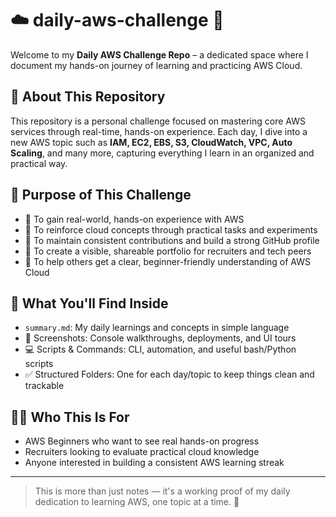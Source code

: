 # ☁️ daily-aws-challenge 🚀

Welcome to my **Daily AWS Challenge Repo** – a dedicated space where I document my hands-on journey of learning and practicing AWS Cloud.

## 📌 About This Repository

This repository is a personal challenge focused on mastering core AWS services through real-time, hands-on experience. Each day, I dive into a new AWS topic such as **IAM, EC2, EBS, S3, CloudWatch, VPC, Auto Scaling**, and many more, capturing everything I learn in an organized and practical way.

## 🎯 Purpose of This Challenge

- 🔧 To gain real-world, hands-on experience with AWS
- 🧠 To reinforce cloud concepts through practical tasks and experiments
- 📂 To maintain consistent contributions and build a strong GitHub profile
- 💼 To create a visible, shareable portfolio for recruiters and tech peers
- 📘 To help others get a clear, beginner-friendly understanding of AWS Cloud

## 📁 What You'll Find Inside

- `summary.md`: My daily learnings and concepts in simple language
- 📸 Screenshots: Console walkthroughs, deployments, and UI tours
- 💻 Scripts & Commands: CLI, automation, and useful bash/Python scripts
- ✅ Structured Folders: One for each day/topic to keep things clean and trackable

## 🧑‍💻 Who This Is For

- AWS Beginners who want to see real hands-on progress
- Recruiters looking to evaluate practical cloud knowledge
- Anyone interested in building a consistent AWS learning streak

---

> This is more than just notes — it's a working proof of my daily dedication to learning AWS, one topic at a time. 🌱
